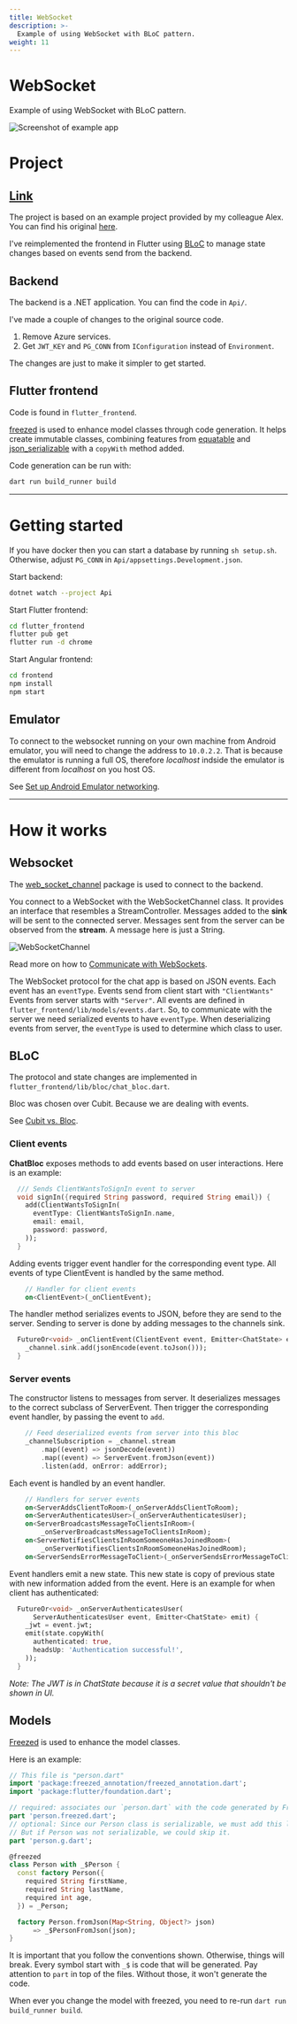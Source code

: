 ```yaml
---
title: WebSocket
description: >-
  Example of using WebSocket with BLoC pattern.
weight: 11
---
```


# WebSocket

Example of using WebSocket with BLoC pattern.

![Screenshot of example app](../images/websocket_demo_screenshot.png)

# Project

## [Link](https://github.com/rpede/MiniProjectSolution/)

The project is based on an example project provided by my colleague Alex.
You can find his original [here](https://github.com/uldahlalex/MiniProjectSolution).

I've reimplemented the frontend in Flutter using
[BLoC](https://bloclibrary.dev/) to manage state changes based on events send
from the backend.

## Backend

The backend is a .NET application.
You can find the code in `Api/`.

I've made a couple of changes to the original source code.

1. Remove Azure services.
2. Get `JWT_KEY` and `PG_CONN` from `IConfiguration` instead of `Environment`.

The changes are just to make it simpler to get started.

## Flutter frontend

Code is found in `flutter_frontend`.

[freezed](https://pub.dev/packages/freezed) is used to enhance model classes
through code generation.
It helps create immutable classes, combining features from
[equatable](https://pub.dev/packages/equatable) and
[json_serializable](https://pub.dev/packages/json_serializable)
with a `copyWith` method added.

Code generation can be run with:

```sh
dart run build_runner build
```

---

# Getting started

If you have docker then you can start a database by running `sh setup.sh`.
Otherwise, adjust `PG_CONN` in `Api/appsettings.Development.json`.

Start backend:

```sh
dotnet watch --project Api
```

Start Flutter frontend:

```sh
cd flutter_frontend
flutter pub get
flutter run -d chrome
```

Start Angular frontend:

```sh
cd frontend
npm install
npm start
```

## Emulator

To connect to the websocket running on your own machine from Android
emulator, you will need to change the address to `10.0.2.2`.
That is because the emulator is running a full OS, therefore _localhost_
indside the emulator is different from _localhost_ on you host OS.

See [Set up Android Emulator networking](https://developer.android.com/studio/run/emulator-networking).

---

# How it works

## Websocket

The [web_socket_channel](https://pub.dev/packages/web_socket_channel) package is
used to connect to the backend.

You connect to a WebSocket with the WebSocketChannel class.
It provides an interface that resembles a StreamController.
Messages added to the **sink** will be sent to the connected server.
Messages sent from the server can be observed from the **stream**.
A message here is just a String.

![WebSocketChannel](../images/websocket.drawio.svg)

Read more on how to [Communicate with WebSockets](https://docs.flutter.dev/cookbook/networking/web-sockets).

The WebSocket protocol for the chat app is based on JSON events.
Each event has an `eventType`.
Events send from client start with `"ClientWants"`
Events from server starts with `"Server"`.
All events are defined in `flutter_frontend/lib/models/events.dart`.
So, to communicate with the server we need serialized events to have
`eventType`.
When deserializing events from server, the `eventType` is used to determine
which class to user.

## BLoC

The protocol and state changes are implemented in
`flutter_frontend/lib/bloc/chat_bloc.dart`.

Bloc was chosen over Cubit.
Because we are dealing with events.

See [Cubit vs. Bloc](https://bloclibrary.dev/bloc-concepts/#cubit-vs-bloc).

### Client events

**ChatBloc** exposes methods to add events based on user interactions.
Here is an example:

```dart
  /// Sends ClientWantsToSignIn event to server
  void signIn({required String password, required String email}) {
    add(ClientWantsToSignIn(
      eventType: ClientWantsToSignIn.name,
      email: email,
      password: password,
    ));
  }
```

Adding events trigger event handler for the corresponding event type.
All events of type ClientEvent is handled by the same method.

```dart
    // Handler for client events
    on<ClientEvent>(_onClientEvent);
```

The handler method serializes events to JSON, before they are send to the
server.
Sending to server is done by adding messages to the channels sink.

```dart
  FutureOr<void> _onClientEvent(ClientEvent event, Emitter<ChatState> emit) {
    _channel.sink.add(jsonEncode(event.toJson()));
  }
```

### Server events

The constructor listens to messages from server.
It deserializes messages to the correct subclass of ServerEvent.
Then trigger the corresponding event handler, by passing the event to `add`.

```dart
    // Feed deserialized events from server into this bloc
    _channelSubscription = _channel.stream
        .map((event) => jsonDecode(event))
        .map((event) => ServerEvent.fromJson(event))
        .listen(add, onError: addError);
```

Each event is handled by an event handler.

```dart
    // Handlers for server events
    on<ServerAddsClientToRoom>(_onServerAddsClientToRoom);
    on<ServerAuthenticatesUser>(_onServerAuthenticatesUser);
    on<ServerBroadcastsMessageToClientsInRoom>(
        _onServerBroadcastsMessageToClientsInRoom);
    on<ServerNotifiesClientsInRoomSomeoneHasJoinedRoom>(
        _onServerNotifiesClientsInRoomSomeoneHasJoinedRoom);
    on<ServerSendsErrorMessageToClient>(_onServerSendsErrorMessageToClient);
```

Event handlers emit a new state.
This new state is copy of previous state with new information added from the
event.
Here is an example for when client has authenticated:

```dart
  FutureOr<void> _onServerAuthenticatesUser(
      ServerAuthenticatesUser event, Emitter<ChatState> emit) {
    _jwt = event.jwt;
    emit(state.copyWith(
      authenticated: true,
      headsUp: 'Authentication successful!',
    ));
  }
```

_Note: The JWT is in ChatState because it is a secret value that shouldn't be
shown in UI._

## Models

[Freezed](https://pub.dev/packages/freezed) is used to enhance the model
classes.

Here is an example:

```dart
// This file is "person.dart"
import 'package:freezed_annotation/freezed_annotation.dart';
import 'package:flutter/foundation.dart';

// required: associates our `person.dart` with the code generated by Freezed
part 'person.freezed.dart';
// optional: Since our Person class is serializable, we must add this line.
// But if Person was not serializable, we could skip it.
part 'person.g.dart';

@freezed
class Person with _$Person {
  const factory Person({
    required String firstName,
    required String lastName,
    required int age,
  }) = _Person;

  factory Person.fromJson(Map<String, Object?> json)
      => _$PersonFromJson(json);
}
```

It is important that you follow the conventions shown.
Otherwise, things will break.
Every symbol start with `_$` is code that will be generated.
Pay attention to `part` in top of the files.
Without those, it won't generate the code.

When ever you change the model with freezed, you need to re-run `dart run
build_runner build`.
